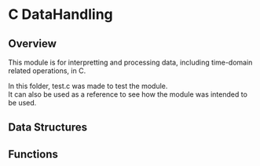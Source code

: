 # C DataHandling
## Overview
This module is for interpretting and processing data, including time-domain related operations, in C.

In this folder, test.c was made to test the module.<br>
It can also be used as a reference to see how the module was intended to be used.

## Data Structures


## Functions
